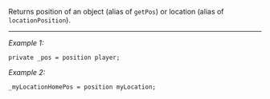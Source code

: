 Returns position of an object (alias of `getPos`) or location (alias of `locationPosition`).


---
*Example 1:*
```sqf
private _pos = position player;
```

*Example 2:*
```sqf
_myLocationHomePos = position myLocation;
```